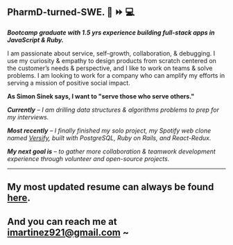 <!-- 
<img src="https://readme-typing-svg.herokuapp.com/?lines=Thanks+for+stopping+by~" /> -->

## PharmD-turned-SWE.  💊 :fast_forward: :computer:
_**Bootcamp graduate with 1.5 yrs experience building full-stack apps in JavaScript & Ruby.**_

<p>I am passionate about service, self-growth, collaboration, & debugging. I use my curiosity & empathy to design products from scratch centered on the customer’s needs & perspective, and I like to work on teams & solve problems. I am looking to work for a company who can amplify my efforts in serving a mission of positive social impact.

**As Simon Sinek says, I want to "serve those who serve others."**

_**Currently** – I am drilling data structures & algorithms problems to prep for my interviews._

_**Most recently** – I finally finished my solo project, my Spotify web clone named [Versify](https://github.com/imartinez921/versify_full-stack), built with PostgreSQL, Ruby on Rails, and React-Redux._

_**My next goal is** – to gather more collaboration & teamwork development experience through volunteer and open-source projects._

<hr>

## My most updated resume can always be found <a href="https://drive.google.com/file/d/1R30Fxwx8YRY5d7CdoGTXl8F5NqUzE9sT/">here</a>.
## And you can reach me at imartinez921@gmail.com ~
